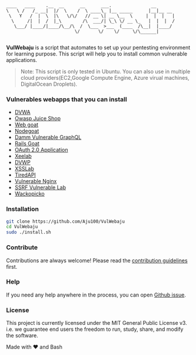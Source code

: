 ```
____   ____    .__  __      __      ___.               __
\   \ /   /_ __|  |/  \    /  \ ____\_ |__ _____      |__|__ __
 \   Y   /  |  \  |\   \/\/   // __ \| __ \__  \     |  |  |   |
  \     /|  |  /  |_\        /\  ___/| \_\ \/ __ \_   |  |  |  /
   \___/ |____/|____/\__/\  /  \___  >___  (____  /\__|  |____/
                          \/       \/    \/     \/\______|


```

<b>VulWebaju</b> is a script that automates to set up your pentesting environment for learning purpose. This script will help you to install common vulnerable applications.

> Note: This script is only tested in Ubuntu. You can also use in multiple cloud providers(EC2,Google Compute Engine, Azure virual machines, DigitalOcean Droplets).

### Vulnerables webapps that you can install

- [DVWA](https://dvwa.co.uk/)
- [Owasp Juice Shop](https://github.com/bkimminich/juice-shop)
- [Web goat](https://github.com/WebGoat/WebGoat)
- [Nodegoat](https://github.com/OWASP/NodeGoat)
- [Damm Vulnerable GraphQL](https://github.com/dolevf/Damn-Vulnerable-GraphQL-Application)
- [Rails Goat](https://www.github.com/OWASP/railsgoat)
- [OAuth 2.0 Application](https://github.com/koenbuyens/Vulnerable-OAuth-2.0-Applications)
- [Xeelab](https://github.com/jbarone/xxelab)
- [DVWP](https://github.com/vavkamil/dvwp)
- [XSSLab](https://github.com/kiwicom/xssable)
- [TiredAPI](https://github.com/siddharthbezalwar/Tiredful-API-py3-beta)
- [Vulnerable Nginx](https://github.com/detectify/vulnerable-nginx)
- [SSRF Vulnerable Lab](https://github.com/incredibleindishell/SSRF_Vulnerable_Lab)
- [Wackopicko](https://github.com/adamdoupe/WackoPicko)

### Installation

```bash
git clone https://github.com/Aju100/VulWebaju
cd VulWebaju
sudo ./install.sh
```

### Contribute

Contributions are always welcome! Please read the [contribution guidelines](./CONTRIBUTING.md) first.

### Help

If you need any help anywhere in the process, you can open [Github issue](https://github.com/Aju100/VulWebaju/issues).

### License

This project is currently licensed under the MIT General Public License v3. i.e. we guarantee end users the freedom to run, study, share, and modify the software.

Made with ❤️ and Bash
